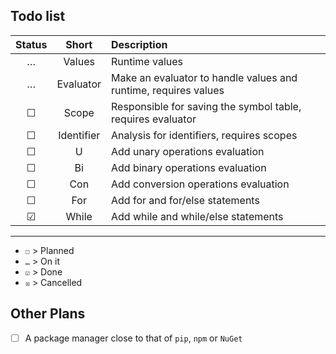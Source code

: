 ## Todo list

| Status | Short | Description |
| :----: | :---: | :---------- |
| … | Values | Runtime values |
| … | Evaluator | Make an evaluator to handle values and runtime, requires values |
| ☐ | Scope | Responsible for saving the symbol table, requires evaluator |
| ☐ | Identifier | Analysis for identifiers, requires scopes |
| ☐ | U | Add unary operations evaluation |
| ☐ | Bi | Add binary operations evaluation |
| ☐ | Con | Add conversion operations evaluation |
| ☐ | For | Add for and for/else statements |
| ☑ | While | Add while and while/else statements |

---

- `☐` > Planned
- `…` > On it
- `☑` > Done
- `☒` > Cancelled

## Other Plans
- [ ] A package manager close to that of `pip`, `npm` or `NuGet`

